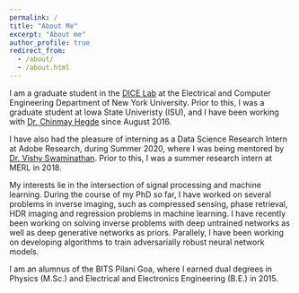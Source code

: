 ```yaml
---
permalink: /
title: "About Me"
excerpt: "About me"
author_profile: true
redirect_from: 
  - /about/
  - /about.html
---
```


<p>I am a graduate student in the <a target="_blank" href='http://dice.ece.iastate.edu/'>DICE Lab</a> at the Electrical and Computer Engineering Department of New York University. Prior to this, I was a graduate student at Iowa State Univeristy (ISU), and I have been working with <a target="_blank" href='https://chinmayhegde.github.io/'>Dr. Chinmay Hegde</a> since August 2016. </p>

<p>I have also had the pleasure of interning as a Data Science Research Intern at Adobe Research, during Summer 2020, where I was being mentored by <a target="_blank" href='https://research.adobe.com/person/vishy-swaminathan/'>Dr. Vishy Swaminathan</a>. Prior to this, I was a summer research intern at MERL in 2018.</p>

<p> My interests lie in the intersection of signal processing and machine learning. During the course of my PhD so far, I have worked on several problems in inverse imaging, such as compressed sensing, phase retrieval, HDR imaging and regression problems in machine learning. I have recently been working on solving inverse problems with deep untrained networks as well as deep generative networks as priors. Parallely, I have been working on developing algorithms to train adversarially robust neural network models. 

<p> I am an alumnus of the BITS Pilani Goa, where I earned dual degrees in Physics (M.Sc.) and Electrical and Electronics Engineering (B.E.) in 2015.</p>

